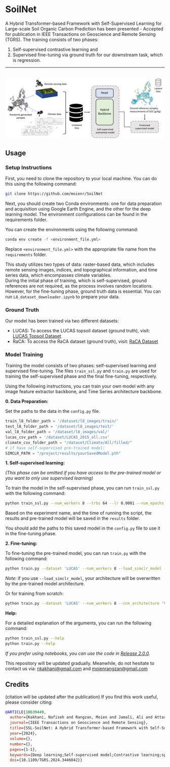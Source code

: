 # SoilNet

A Hybrid Transformer-based Framework with Self-Supervised Learning for Large-scale Soil Organic Carbon Prediction has been presented - Accepted for publication in IEEE Transactions on Geoscience and Remote Sensing (TGRS). 
The training consists of two phases: 

1) Self-supervised contrastive learning and <br>
2) Supervised fine-tuning via ground truth for our downstream task, which is regression.

---
![Graohical_abstract](https://github.com/moienr/SoilNet/blob/main/readme_imgs/Graphical_abs2.jpg)
---
## Usage

### Setup Instructions

First, you need to clone the repository to your local machine. You can do this using the following command:

```bash
git clone https://github.com/moienr/SoilNet
```

Next, you should create two Conda environments: one for data preparation and acquisition using Google Earth Engine, and the other for the deep learning model. The environment configurations can be found in the requirements folder.

You can create the environments using the following command:

```bash
conda env create -f <environment_file.yml>
```

Replace `<environment_file.yml>` with the appropriate file name from the `requirements` folder.

This study utilizes two types of data: raster-based data, which includes remote sensing images, indices, and topographical information, and time series data, which encompasses climate variables.<br>
During the initial phase of training, which is self-supervised, ground references are not required, as the process involves random locations. However, for the fine-tuning phase, ground truth data is essential. You can run `L8_dataset_downloader.ipynb` to prepare your data.

### Ground Truth
Our model has been trained via two different datasets:
- LUCAS: To access the LUCAS topsoil dataset (ground truth), visit: [LUCAS Topsoil Dataset](https://esdac.jrc.ec.europa.eu/content/topsoil-physical-properties-europe-based-lucas-topsoil-data)
- RaCA: To access the RaCA dataset (ground truth), visit: [RaCA Dataset](https://www.nrcs.usda.gov/resources/data-and-reports/rapid-carbon-assessment-raca)

### Model Training 
Training the model consists of two phases: self-supervised learning and supervised fine-tuning. The files `train_ssl.py` and `train.py` are used for training the self-supervised phase and the final fine-tuning, respectively.

Using the following instructions, you can train your own model with any image feature extractor backbone, and Time Series architecture backbone. 

**0. Data Preparation:**

Set the paths to the data in the `config.py` file.
```python
train_l8_folder_path = '/dataset/l8_images/train/'
test_l8_folder_path = '/dataset/l8_images/test/'
val_l8_folder_path = '/dataset/l8_images/val/'
lucas_csv_path = '/dataset/LUCAS_2015_all.csv'
climate_csv_folder_path = "/dataset/Climate/All/filled/"
# if have self-supervised pre-trained model:
SIMCLR_PATH = "/project/results/yourSavedModel.pth"
```

**1. Self-supervised learning:**

*(This phase can be omitted if you have access to the pre-trained model or you want to only use supervised learning)*

To train the model in the self-supervised phase, you can run `train_ssl.py` with the following command:

```bash
python train_ssl.py --num_workers 8 --trbs 64 --lr 0.0001 --num_epochs 100 --lr_scheduler 'step' --dataset 'LUCAS' --use_srtm --use_lstm_branch --cnn_architecture 'ViT' --rnn_architecture 'Transformer' --seeds 1 42 86

```

Based on the experiment name, and the time of running the script, the results and pre-trained model will be saved in the `results` folder.

You should add the paths to this saved model in the `config.py` file to use it in the fine-tuning phase.


**2. Fine-tuning:**

To fine-tuning the pre-trained model, you can run `train.py` with the following command:

```bash
python train.py --dataset 'LUCAS' --num_workers 8 --load_simclr_model --trbs 64 --lr 0.0001 --num_epochs 100 --lr_scheduler 'step' --use_srtm --use_lstm_branch --seeds 1 42 86 

```
*Note:* if you use `--load_simclr_model`, your architecture will be overwritten by the pre-trained model architecture.

Or for training from scratch:

```bash
python train.py --dataset 'LUCAS' --num_workers 8 --cnn_architecture 'ViT' --rnn_architecture 'Transformer' --trbs 64 --lr 0.0001 --num_epochs 100 --lr_scheduler 'step' --use_srtm --use_lstm_branch --seeds 1 42 86 

```






**Help:**

For a detailed explanation of the arguments, you can run the following command:

```bash
python train_ssl.py --help
python train.py --help
```

*If you prefer using notebooks, you can use the code in [Release 2.0.0](https://github.com/moienr/SoilNet/releases/tag/v2.0.0).*

This repository will be updated gradually. Meanwhile, do not hesitate to contact us via: nkakhani@gmail.com and 
moienrangzan@gmail.com


## Credits

(citation will be updated after the publication)
If you find this work useful, please consider citing:

```bibtex
@ARTICLE{10639449,
  author={Kakhani, Nafiseh and Rangzan, Moien and Jamali, Ali and Attarchi, Sara and Alavipanah, Seyed Kazem and Mommert, Michael and Tziolas, Nikolaos and Scholten, Thomas},
  journal={IEEE Transactions on Geoscience and Remote Sensing}, 
  title={SSL-SoilNet: A Hybrid Transformer-based Framework with Self-Supervised Learning for Large-scale Soil Organic Carbon Prediction}, 
  year={2024},
  volume={},
  number={},
  pages={1-1},
  keywords={Deep learning;Self-supervised model;Contrastive learning;spatio-temporal model;Soil Organic Carbon (SOC);Digital Soil Mapping (DSM);LUCAS;Europe},
  doi={10.1109/TGRS.2024.3446042}}

```

